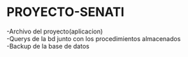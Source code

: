 # PROYECTO-SENATI

-Archivo del proyecto(aplicacion)   
-Querys de la bd junto con los procedimientos almacenados   
-Backup de la base de datos
